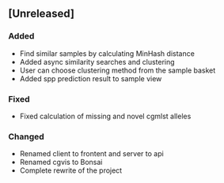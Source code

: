 ## [Unreleased]

### Added

 - Find similar samples by calculating MinHash distance
 - Added async similarity searches and clustering
 - User can choose clustering method from the sample basket
 - Added spp prediction result to sample view

### Fixed

 - Fixed calculation of missing and novel cgmlst alleles

### Changed

 - Renamed client to frontent and server to api
 - Renamed cgvis to Bonsai
 - Complete rewrite of the project
